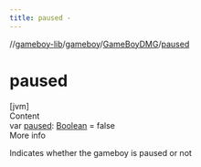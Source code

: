 ```yaml
---
title: paused -
---
```

//[gameboy-lib](../../index.md)/[gameboy](../index.md)/[GameBoyDMG](index.md)/[paused](paused.md)



# paused  
[jvm]  
Content  
var [paused](paused.md): [Boolean](https://kotlinlang.org/api/latest/jvm/stdlib/kotlin/-boolean/index.html) = false  
More info  


Indicates whether the gameboy is paused or not

  



